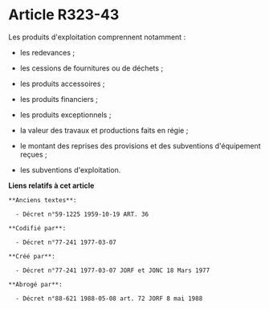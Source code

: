 # Article R323-43

Les produits d'exploitation comprennent notamment        :

- les redevances ;

- les cessions de fournitures ou de déchets ;

- les produits accessoires ;

- les produits financiers ;

- les produits exceptionnels ;

- la valeur des travaux et productions faits en régie ;

- le montant des reprises des provisions et des subventions d'équipement reçues ;

- les subventions d'exploitation.

**Liens relatifs à cet article**

	**Anciens textes**:

	  - Décret n°59-1225 1959-10-19 ART. 36

	**Codifié par**:

	  - Décret n°77-241 1977-03-07

	**Créé par**:

	  - Décret n°77-241 1977-03-07 JORF et JONC 18 Mars 1977

	**Abrogé par**:

	  - Décret n°88-621 1988-05-08 art. 72 JORF 8 mai 1988
